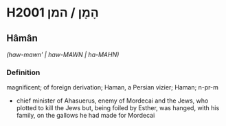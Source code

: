 # H2001 הָמָן / המן

## Hâmân

_(haw-mawn' | haw-MAWN | ha-MAHN)_

### Definition

magnificent; of foreign derivation; Haman, a Persian vizier; Haman; n-pr-m

- chief minister of Ahasuerus, enemy of Mordecai and the Jews, who plotted to kill the Jews but, being foiled by Esther, was hanged, with his family, on the gallows he had made for Mordecai
